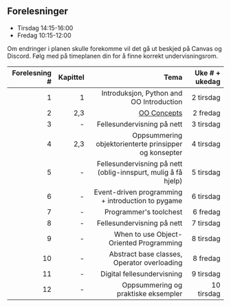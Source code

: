 Forelesninger
---------
- Tirsdag 14:15-16:00
- Fredag 10:15-12:00

Om endringer i planen skulle forekomme vil det gå ut beskjed på Canvas og Discord. Følg med på timeplanen din for å finne korrekt undervisningsrom.


| Forelesning # | Kapittel | Tema                                             | Uke # + ukedag|
|--------------:|---------:|-------------------------------------------------:|--------------:|
|  1            |   1      | Introduksjon, Python and OO Introduction         |  2 tirsdag    |
|  2            |   2,3    | [OO Concepts](https://github.com/INF-1400-V24/INF-1400-V24/blob/main/uke01/) | 2 fredag |
|  3            |   -    | Fellesundervisning på nett | 3 tirsdag |
|  4            |   2,3    | Oppsummering objektorienterte prinsipper og konsepter | 4 tirsdag |
|  5            |   -    | Fellesundervisning på nett (oblig-innspurt, mulig å få hjelp) | 5 tirsdag |
|  6            |   -    | Event-driven programming + introduction to pygame | 6 tirsdag |
|  7            |   -    | Programmer's toolchest | 6 fredag |
|  8            |   -    | Fellesundervisning på nett | 7 tirsdag |
|  9            |   -    | When to use Object-Oriented Programming | 8 tirsdag |
|  10            |   -    | Abstract base classes, Operator overloading | 8 fredag |
|  11            |   -    | Digital fellesundervisning | 9 tirsdag |
|  12            |   -    | Oppsummering og praktiske eksempler | 10 tirsdag |

